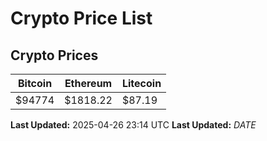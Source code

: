 # Crypto Price List

## Crypto Prices
| Bitcoin | Ethereum | Litecoin |
| ------- | -------- | -------- |
| $94774 | $1818.22 | $87.19 |
**Last Updated:** 2025-04-26 23:14 UTC
**Last Updated:** $DATE$
